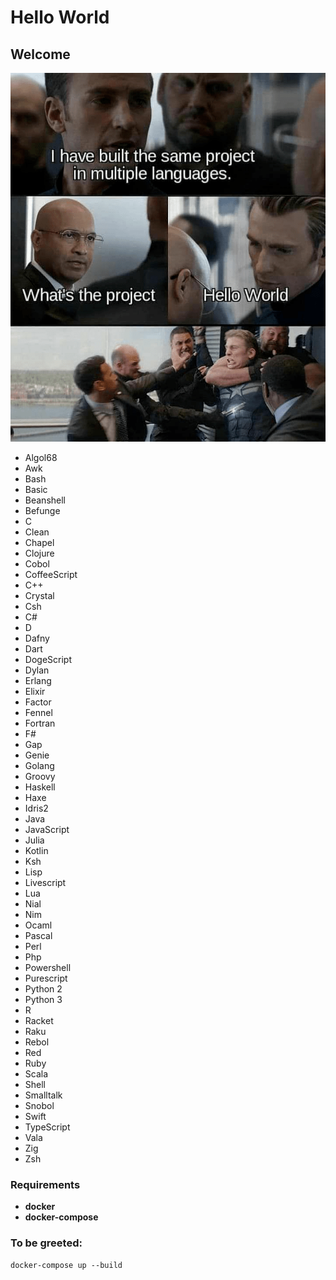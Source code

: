 # Hello World

## Welcome

![image info](./hello_world.png)

- Algol68
- Awk
- Bash
- Basic
- Beanshell
- Befunge
- C
- Clean
- Chapel
- Clojure
- Cobol
- CoffeeScript
- C++
- Crystal
- Csh
- C#
- D
- Dafny
- Dart
- DogeScript
- Dylan
- Erlang
- Elixir
- Factor
- Fennel
- Fortran
- F#
- Gap
- Genie
- Golang
- Groovy
- Haskell
- Haxe
- Idris2
- Java
- JavaScript
- Julia
- Kotlin
- Ksh
- Lisp
- Livescript
- Lua
- Nial
- Nim
- Ocaml
- Pascal
- Perl
- Php
- Powershell
- Purescript
- Python 2
- Python 3
- R
- Racket
- Raku
- Rebol
- Red
- Ruby
- Scala
- Shell
- Smalltalk
- Snobol
- Swift
- TypeScript
- Vala
- Zig
- Zsh

### Requirements
- **docker**
- **docker-compose**

###  To be greeted:
```
docker-compose up --build
```
